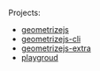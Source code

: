 Projects:

 * [geometrizejs](geometrizejs)
 * [geometrizejs-cli](geometrizejs-cli)
 * [geometrizejs-extra](geometrizejs-extra)
 * [playgroud](playground) 